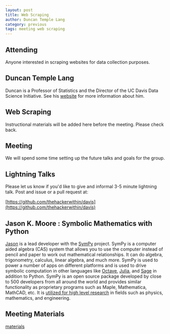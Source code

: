 ```yaml
---
layout: post
title: Web Scraping
author: Duncan Temple Lang
category: previous
tags: meeting web scraping
---
```


## Attending

Anyone interested in scraping websites for data collection purposes.

## Duncan Temple Lang

Duncan is a Professor of Statistics and the Director of the UC Davis Data
Science Initiative. See his [website](http://www.stat.ucdavis.edu/~duncan) for
more information about him.

## Web Scraping

Instructional materials will be added here before the meeting. Please check
back.

## Meeting

We will spend some time setting up the future talks and goals for the group.

## Lightning Talks

Please let us know if you'd like to give and informal 3-5 minute lightning
talk. Post and issue or a pull request at:

[https://github.com/thehackerwithin/davis](https://github.com/thehackerwithin/davis)

## Jason K. Moore : Symbolic Mathematics with Python

[Jason](http://moorepants.info) is a lead developer with the
[SymPy](http://sympy.org) project. SymPy is a computer aided algebra (CAS)
system that allows you to use the computer instead of pencil and paper to work
out mathematical relationships. It can do algebra, trigonometry, calculus,
linear algebra, and much more. SymPy is used to power a number of apps on
different platforms and is used to drive symbolic computation in other
languages like [Octave](https://github.com/cbm755/octsympy),
[Julia](https://github.com/jverzani/SymPy.jl), and
[Sage](http://www.sagemath.org/) in addition to Python. SymPy is an open source
package developed by close to 500 developers from all around the world and
provides similar functionality as proprietary programs such as Maple,
Mathematica, MathCAD, etc. It is [utilized for high level
research](http://depsy.org/package/python/sympy) in fields such as physics,
mathematics, and engineering.

## Meeting Materials

[materials](https://github.com/thehackerwithin/davis/tree/gh-pages/meeting-materials/2016-01-14)

